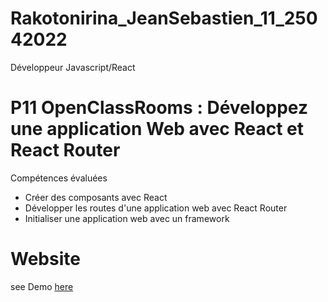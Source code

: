 # Rakotonirina_JeanSebastien_11_25042022
Développeur Javascript/React 

# P11 OpenClassRooms : Développez une application Web avec React et React Router
Compétences évaluées
- Créer des composants avec React
- Développer les routes d'une application web avec React Router
- Initialiser une application web avec un framework

# Website
see Demo [here](https://jsr029.github.io/Rakotonirina_JeanSebastien_11_25042022/)
